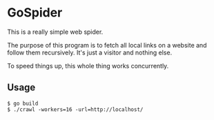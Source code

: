 # GoSpider

This is a really simple web spider.

The purpose of this program is to fetch all local links on a
website and follow them recursively. It's just a visitor and
nothing else.

To speed things up, this whole thing works concurrently.

## Usage

	$ go build
	$ ./crawl -workers=16 -url=http://localhost/

